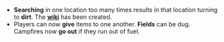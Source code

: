 * **Searching** in one location too many times results in that location turning to **dirt**. The **[wiki](http://shintolin.wikia.com/wiki/Shintolin)** has been created.
* Players can now **give** items to one another. **Fields** can be dug. Campfires now **go out** if they run out of fuel.
